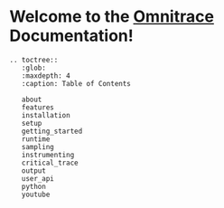 # Welcome to the [Omnitrace](https://github.com/AMDResearch/omnitrace) Documentation!

```eval_rst
.. toctree::
   :glob:
   :maxdepth: 4
   :caption: Table of Contents

   about
   features
   installation
   setup
   getting_started
   runtime
   sampling
   instrumenting
   critical_trace
   output
   user_api
   python
   youtube
```
